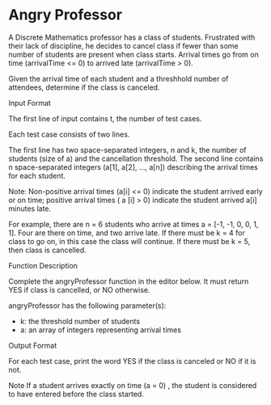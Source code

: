 # Angry Professor

A Discrete Mathematics professor has a class of students. Frustrated with their lack of discipline, he decides to cancel class if fewer than some number of students are present when class starts. Arrival times go from on time (arrivalTime <= 0) to arrived late (arrivalTime > 0).

Given the arrival time of each student and a threshhold number of attendees, determine if the class is canceled.

Input Format

The first line of input contains t, the number of test cases.

Each test case consists of two lines.

The first line has two space-separated integers, n and k, the number of students (size of a) and the cancellation threshold.
The second line contains n space-separated integers (a[1], a[2], ..., a[n]) describing the arrival times for each student.

Note: Non-positive arrival times (a[i] <= 0)  indicate the student arrived early or on time; positive arrival times ( a [i] > 0) indicate the student arrived a[i] minutes late.

For example, there are n = 6 students who arrive at times a = [-1, -1, 0, 0, 1, 1]. Four are there on time, and two arrive late. If there must be k = 4 for class to go on, in this case the class will continue. If there must be k = 5, then class is cancelled.

Function Description

Complete the angryProfessor function in the editor below. It must return YES if class is cancelled, or NO otherwise.

angryProfessor has the following parameter(s):

* k: the threshold number of students
* a: an array of integers representing arrival times

Output Format

For each test case, print the word YES if the class is canceled or NO if it is not.

Note 
If a student arrives exactly on time (a = 0) , the student is considered to have entered before the class started.
